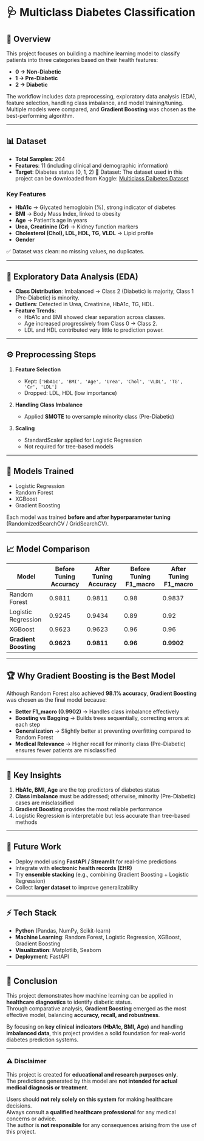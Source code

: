 # 🩺 Multiclass Diabetes Classification

## 📌 Overview
This project focuses on building a machine learning model to classify patients into three categories based on their health features:

- **0 → Non-Diabetic**
- **1 → Pre-Diabetic**
- **2 → Diabetic**

The workflow includes data preprocessing, exploratory data analysis (EDA), feature selection, handling class imbalance, and model training/tuning.  
Multiple models were compared, and **Gradient Boosting** was chosen as the best-performing algorithm.

---

## 📊 Dataset
- **Total Samples**: 264  
- **Features**: 11 (including clinical and demographic information)  
- **Target**: Diabetes status (0, 1, 2)
📂 Dataset: The dataset used in this project can be downloaded from Kaggle: [Multiclass Daibetes Dataset](https://www.kaggle.com/datasets/yasserhessein/multiclass-diabetes-dataset/data)

### Key Features
- **HbA1c** → Glycated hemoglobin (%), strong indicator of diabetes  
- **BMI** → Body Mass Index, linked to obesity  
- **Age** → Patient’s age in years  
- **Urea, Creatinine (Cr)** → Kidney function markers  
- **Cholesterol (Chol), LDL, HDL, TG, VLDL** → Lipid profile  
- **Gender**

✅ Dataset was clean: no missing values, no duplicates.

---

## 🔎 Exploratory Data Analysis (EDA)
- **Class Distribution**: Imbalanced → Class 2 (Diabetic) is majority, Class 1 (Pre-Diabetic) is minority.  
- **Outliers**: Detected in Urea, Creatinine, HbA1c, TG, HDL.  
- **Feature Trends**:  
  - HbA1c and BMI showed clear separation across classes.  
  - Age increased progressively from Class 0 → Class 2.  
  - LDL and HDL contributed very little to prediction power.

---

## ⚙️ Preprocessing Steps
1. **Feature Selection**  
   - Kept: `['HbA1c', 'BMI', 'Age', 'Urea', 'Chol', 'VLDL', 'TG', 'Cr', 'LDL']`  
   - Dropped: LDL, HDL (low importance)

2. **Handling Class Imbalance**  
   - Applied **SMOTE** to oversample minority class (Pre-Diabetic)

3. **Scaling**  
   - StandardScaler applied for Logistic Regression  
   - Not required for tree-based models

---

## 🤖 Models Trained
- Logistic Regression  
- Random Forest  
- XGBoost  
- Gradient Boosting  

Each model was trained **before and after hyperparameter tuning** (RandomizedSearchCV / GridSearchCV).

---

## 📈 Model Comparison

| Model              | Before Tuning Accuracy | After Tuning Accuracy | Before Tuning F1_macro | After Tuning F1_macro |
|-------------------|----------------------|---------------------|----------------------|---------------------|
| Random Forest      | 0.9811               | 0.9811              | 0.98                 | 0.9837              |
| Logistic Regression| 0.9245               | 0.9434              | 0.89                 | 0.92                |
| XGBoost            | 0.9623               | 0.9623              | 0.96                 | 0.96                |
| **Gradient Boosting** | **0.9623**        | **0.9811**          | **0.96**             | **0.9902**          |

---

## 🏆 Why Gradient Boosting is the Best Model
Although Random Forest also achieved **98.1% accuracy**, **Gradient Boosting** was chosen as the final model because:

- **Better F1_macro (0.9902)** → Handles class imbalance effectively  
- **Boosting vs Bagging** → Builds trees sequentially, correcting errors at each step  
- **Generalization** → Slightly better at preventing overfitting compared to Random Forest  
- **Medical Relevance** → Higher recall for minority class (Pre-Diabetic) ensures fewer patients are misclassified  

---

## 📌 Key Insights
1. **HbA1c, BMI, Age** are the top predictors of diabetes status  
2. **Class imbalance** must be addressed; otherwise, minority (Pre-Diabetic) cases are misclassified  
3. **Gradient Boosting** provides the most reliable performance  
4. Logistic Regression is interpretable but less accurate than tree-based methods  

---

## 🚀 Future Work
- Deploy model using **FastAPI / Streamlit** for real-time predictions  
- Integrate with **electronic health records (EHR)**  
- Try **ensemble stacking** (e.g., combining Gradient Boosting + Logistic Regression)  
- Collect **larger dataset** to improve generalizability  

---

## ⚡ Tech Stack
- **Python** (Pandas, NumPy, Scikit-learn)  
- **Machine Learning**: Random Forest, Logistic Regression, XGBoost, Gradient Boosting  
- **Visualization**: Matplotlib, Seaborn  
- **Deployment**: FastAPI  

---

## 📢 Conclusion
This project demonstrates how machine learning can be applied in **healthcare diagnostics** to identify diabetic status.  
Through comparative analysis, **Gradient Boosting** emerged as the most effective model, balancing **accuracy, recall, and robustness**.  

By focusing on **key clinical indicators (HbA1c, BMI, Age)** and handling **imbalanced data**, this project provides a solid foundation for real-world diabetes prediction systems.

---

### ⚠️ Disclaimer
This project is created for **educational and research purposes only**.  
The predictions generated by this model are **not intended for actual medical diagnosis or treatment**.  

Users should **not rely solely on this system** for making healthcare decisions.  
Always consult a **qualified healthcare professional** for any medical concerns or advice.  
The author is **not responsible** for any consequences arising from the use of this project.






